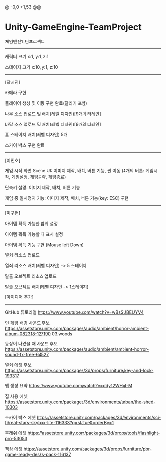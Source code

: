 @ -0,0 +1,53 @@
# Unity-GameEngine-TeamProject
게임엔진1_팀프로젝트

------------------------------------------------
캐릭터 크기 x:1, y:1, z:1

스테이지 크기 x:10, y:1, z:10

------------------------------------------------
[장시진]

카메라 구현

플레이어 생성 및 이동 구현 완료(달리기 포함)

나무 소스 업로드 및 배치(레벨 디자인)[9개의 터레인]

바닥 소스 업로드 및 배치(레벨 디자인)[9개의 터레인]

홈 스테이지 배치(레벨 디자인) 5개 

스카이 박스 구현 완료

------------------------------------------------
[이민호]

게임 시작 화면 Scene UI: 이미지 제작, 배치, 버튼 기능, 씬 이동 (4개의 버튼: 게임시작, 게임설정, 게임공략, 게임종료)

단축키 설명: 이미지 제작, 배치, 버튼 기능


게임 중 일시정지 기능: 이미지 제작, 배치, 버튼 기능(key: ESC) 구현 

------------------------------------------------
[미구현]

아이템 획득 가능한 범위 설정

아이템 획득 가능할 때 표시 설정

아이템 획득 기능 구현 (Mouse left Down)


열쇠 리소스 업로드

열쇠 리소스 배치(레벨 디자인) -> 5 스테이지


탈출 오브젝트 리소스 업로드

탈출 오브젝트 배치(레벨 디자인 -> 1스테이지)


[아이디어 추가]


------------------------------------------------

GitHub 튜토리얼
https://www.youtube.com/watch?v=wBsSUBEUYV4

인 게임 배경 사운드 후보
https://assetstore.unity.com/packages/audio/ambient/horror-ambient-album-082318-127190
03.woods

동상이 나왔을 때 사운드 후보
https://assetstore.unity.com/packages/audio/ambient/ambient-horror-sound-fx-free-64527

열쇠 에셋 후보
https://assetstore.unity.com/packages/3d/props/furniture/key-and-lock-193317

맵 생성 요약
https://www.youtube.com/watch?v=ddy12WHqt-M

집 사용 에셋 
https://assetstore.unity.com/packages/3d/environments/urban/the-shed-10303

스카이 박스 에셋
https://assetstore.unity.com/packages/3d/environments/sci-fi/real-stars-skybox-lite-116333?q=statue&orderBy=1

후레쉬 에셋
https://assetstore.unity.com/packages/3d/props/tools/flashlight-pro-53053

책상 에셋
https://assetstore.unity.com/packages/3d/props/furniture/pbr-game-ready-desks-pack-116137
